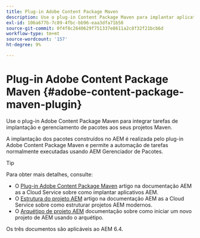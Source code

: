 ```yaml
---
title: Plug-in Adobe Content Package Maven
description: Use o plug-in Content Package Maven para implantar aplicativos AEM
exl-id: 106a677b-7c89-4fbc-bb96-eaa3dfa71b58
source-git-commit: 0f4f8c2640629f751337e8611a2c8f32f21bcb6d
workflow-type: tm+mt
source-wordcount: '157'
ht-degree: 9%

---
```


# Plug-in Adobe Content Package Maven {#adobe-content-package-maven-plugin}

Use o plug-in Adobe Content Package Maven para integrar tarefas de implantação e gerenciamento de pacotes aos seus projetos Maven.

A implantação dos pacotes construídos no AEM é realizada pelo plug-in Adobe Content Package Maven e permite a automação de tarefas normalmente executadas usando AEM Gerenciador de Pacotes.

>[!TIP]
>
>Para obter mais detalhes, consulte:
>
>* O [Plug-in Adobe Content Package Maven](https://experienceleague.adobe.com/docs/experience-manager-cloud-service/implementing/developer-tools/maven-plugin.html#developer-tools) artigo na documentação AEM as a Cloud Service sobre como implantar aplicativos AEM.
>* O [Estrutura do projeto AEM](https://experienceleague.adobe.com/docs/experience-manager-cloud-service/implementing/developing/aem-project-content-package-structure.html?lang=pt-BR) artigo na documentação AEM as a Cloud Service sobre como estruturar projetos AEM modernos.
>* O [Arquétipo de projeto AEM](https://experienceleague.adobe.com/docs/experience-manager-core-components/using/developing/archetype/overview.html?lang=pt-BR) documentação sobre como iniciar um novo projeto de AEM usando o arquétipo.
>
>Os três documentos são aplicáveis ao AEM 6.4.
